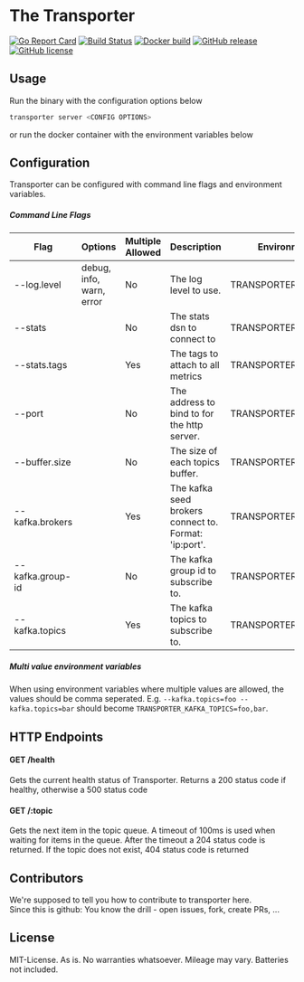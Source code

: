 # The Transporter

[![Go Report Card](https://goreportcard.com/badge/github.com/msales/transporter)](https://goreportcard.com/report/github.com/msales/transporter)
[![Build Status](https://travis-ci.org/msales/transporter.svg?branch=master)](https://travis-ci.org/msales/transporter)
[![Docker build](https://img.shields.io/docker/automated/msales/transporter.svg)](https://hub.docker.com/r/msales/transporter/)
[![GitHub release](https://img.shields.io/github/release/msales/transporter.svg)](https://github.com/msales/transporter/releases)
[![GitHub license](https://img.shields.io/badge/license-MIT-blue.svg)](https://raw.githubusercontent.com/msales/transporter/master/LICENSE)

## Usage

Run the binary with the configuration options below
```sh
transporter server <CONFIG OPTIONS>
```

or run the docker container with the environment variables below

## Configuration

Transporter can be configured with command line flags and environment variables. 

##### Command Line Flags

| Flag | Options | Multiple Allowed | Description | Environment Variable |
| ---- | ------- | ---------------- | ----------- | -------------------- |
| --log.level | debug, info, warn, error | No | The log level to use. | TRANSPORTER_LOG_LEVEL |
| --stats | | No | The stats dsn to connect to | TRANSPORTER_STATS |
| --stats.tags | | Yes | The tags to attach to all metrics | TRANSPORTER_STATS_TAGS |
| --port | | No | The address to bind to for the http server. | TRANSPORTER_PORT |
| --buffer.size | | No | The size of each topics buffer. | TRANSPORTER_BUFFER_SIZE |
| --kafka.brokers | | Yes | The kafka seed brokers connect to. Format: 'ip:port'. | TRANSPORTER_KAFKA_BROKERS |
| --kafka.group-id | | No | The kafka group id to subscribe to. | TRANSPORTER_KAFKA_GROUP_ID |
| --kafka.topics | | Yes | The kafka topics to subscribe to. | TRANSPORTER_KAFKA_TOPICS |

##### Multi value environment variables

When using environment variables where multiple values are allowed, the values should be comma seperated.
E.g. `--kafka.topics=foo --kafka.topics=bar` should become `TRANSPORTER_KAFKA_TOPICS=foo,bar`.

## HTTP Endpoints

#### GET /health

Gets the current health status of Transporter. Returns a 200 status code if healthy, otherwise a 500 status code

#### GET /:topic

Gets the next item in the topic queue. A timeout of 100ms is used when waiting for items in the queue. After the timeout
a 204 status code is returned. If the topic does not exist, 404 status code is returned

## Contributors

We're supposed to tell you how to contribute to transporter here.  
Since this is github: You know the drill - open issues, fork, create PRs, ...

## License

MIT-License. As is. No warranties whatsoever. Mileage may vary. Batteries not included.
